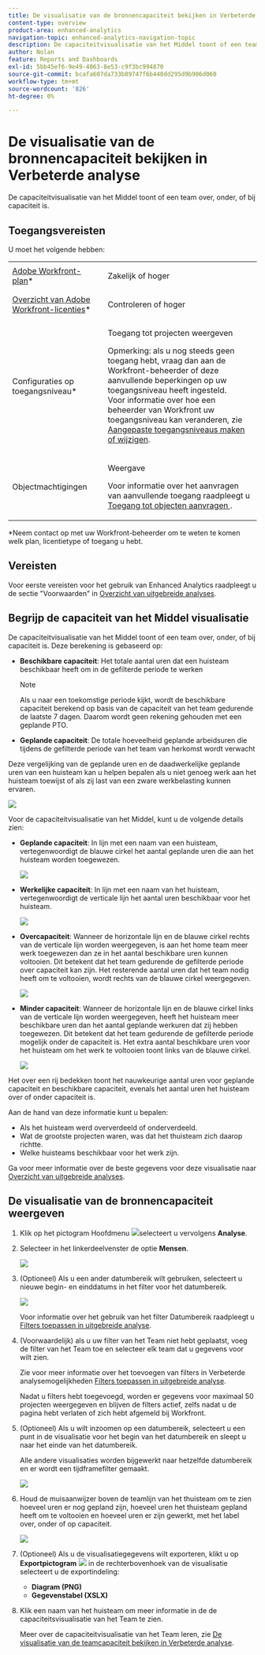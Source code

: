 ```yaml
---
title: De visualisatie van de bronnencapaciteit bekijken in Verbeterde analyse
content-type: overview
product-area: enhanced-analytics
navigation-topic: enhanced-analytics-navigation-topic
description: De capaciteitvisualisatie van het Middel toont of een team over, onder, of bij capaciteit is.
author: Nolan
feature: Reports and Dashboards
exl-id: 5bb45ef6-9e49-4063-8e53-c9f3bc994870
source-git-commit: bcafa607da733b89747f6b448dd295d9b906d060
workflow-type: tm+mt
source-wordcount: '826'
ht-degree: 0%

---
```


# De visualisatie van de bronnencapaciteit bekijken in Verbeterde analyse

De capaciteitvisualisatie van het Middel toont of een team over, onder, of bij capaciteit is.

## Toegangsvereisten

U moet het volgende hebben:

<table style="table-layout:auto"> 
 <col> 
 <col> 
 <tbody> 
  <tr> 
   <td role="rowheader"><a href="https://www.workfront.com/plans" target="_blank">Adobe Workfront-plan</a>*</td> 
   <td> <p>Zakelijk of hoger</p> </td> 
  </tr> 
  <tr> 
   <td role="rowheader"><a href="../administration-and-setup/add-users/access-levels-and-object-permissions/wf-licenses.md" class="MCXref xref">Overzicht van Adobe Workfront-licenties</a>*</td> 
   <td> <p>Controleren of hoger</p> </td> 
  </tr> 
  <tr> 
   <td role="rowheader">Configuraties op toegangsniveau*</td> 
   <td> <p>Toegang tot projecten weergeven</p> <p>Opmerking: als u nog steeds geen toegang hebt, vraag dan aan de Workfront-beheerder of deze aanvullende beperkingen op uw toegangsniveau heeft ingesteld.<br>Voor informatie over hoe een beheerder van Workfront uw toegangsniveau kan veranderen, zie <a href="../administration-and-setup/add-users/configure-and-grant-access/create-modify-access-levels.md" class="MCXref xref">Aangepaste toegangsniveaus maken of wijzigen</a>.</p> </td> 
  </tr> 
  <tr> 
   <td role="rowheader">Objectmachtigingen</td> 
   <td> <p>Weergave</p> <p>Voor informatie over het aanvragen van aanvullende toegang raadpleegt u <a href="../workfront-basics/grant-and-request-access-to-objects/request-access.md" class="MCXref xref">Toegang tot objecten aanvragen </a>.</p> </td> 
  </tr> 
 </tbody> 
</table>

&#42;Neem contact op met uw Workfront-beheerder om te weten te komen welk plan, licentietype of toegang u hebt.

## Vereisten

Voor eerste vereisten voor het gebruik van Enhanced Analytics raadpleegt u de sectie &quot;Voorwaarden&quot; in [Overzicht van uitgebreide analyses](../enhanced-analytics/enhanced-analytics-overview.md).

## Begrijp de capaciteit van het Middel visualisatie

De capaciteitvisualisatie van het Middel toont of een team over, onder, of bij capaciteit is. Deze berekening is gebaseerd op:

* **Beschikbare capaciteit**: Het totale aantal uren dat een huisteam beschikbaar heeft om in de gefilterde periode te werken

  >[!NOTE]
  >
  >Als u naar een toekomstige periode kijkt, wordt de beschikbare capaciteit berekend op basis van de capaciteit van het team gedurende de laatste 7 dagen. Daarom wordt geen rekening gehouden met een geplande PTO.

* **Geplande capaciteit**: De totale hoeveelheid geplande arbeidsuren die tijdens de gefilterde periode van het team van herkomst wordt verwacht

Deze vergelijking van de geplande uren en de daadwerkelijke geplande uren van een huisteam kan u helpen bepalen als u niet genoeg werk aan het huisteam toewijst of als zij last van een zware werkbelasting kunnen ervaren.

![](assets/resource-capacity-350x110.png)

Voor de capaciteitvisualisatie van het Middel, kunt u de volgende details zien:

* **Geplande capaciteit**: In lijn met een naam van een huisteam, vertegenwoordigt de blauwe cirkel het aantal geplande uren die aan het huisteam worden toegewezen.

  ![](assets/resource-capacity-blue-circle.png)

* **Werkelijke capaciteit**: In lijn met een naam van het huisteam, vertegenwoordigt de verticale lijn het aantal uren beschikbaar voor het huisteam.

  ![](assets/resource-capacity-vertical-line.png)

* **Overcapaciteit**: Wanneer de horizontale lijn en de blauwe cirkel rechts van de verticale lijn worden weergegeven, is aan het home team meer werk toegewezen dan ze in het aantal beschikbare uren kunnen voltooien. Dit betekent dat het team gedurende de gefilterde periode over capaciteit kan zijn. Het resterende aantal uren dat het team nodig heeft om te voltooien, wordt rechts van de blauwe cirkel weergegeven.

  ![](assets/resource-capacity-over-capacity.png)

* **Minder capaciteit**: Wanneer de horizontale lijn en de blauwe cirkel links van de verticale lijn worden weergegeven, heeft het huisteam meer beschikbare uren dan het aantal geplande werkuren dat zij hebben toegewezen. Dit betekent dat het team gedurende de gefilterde periode mogelijk onder de capaciteit is. Het extra aantal beschikbare uren voor het huisteam om het werk te voltooien toont links van de blauwe cirkel.

  ![](assets/resource-capacity-under-capacity.png)

Het over een rij bedekken toont het nauwkeurige aantal uren voor geplande capaciteit en beschikbare capaciteit, evenals het aantal uren het huisteam over of onder capaciteit is.

Aan de hand van deze informatie kunt u bepalen:

* Als het huisteam werd oververdeeld of onderverdeeld.
* Wat de grootste projecten waren, was dat het thuisteam zich daarop richtte.
* Welke huisteams beschikbaar voor het werk zijn.

Ga voor meer informatie over de beste gegevens voor deze visualisatie naar [Overzicht van uitgebreide analyses](../enhanced-analytics/enhanced-analytics-overview.md).

## De visualisatie van de bronnencapaciteit weergeven

1. Klik op het pictogram Hoofdmenu ![](assets/main-menu-icon-16x12.png)selecteert u vervolgens **Analyse**.
1. Selecteer in het linkerdeelvenster de optie **Mensen**.

   ![](assets/people-area-cropped-qs-350x276.png)

1. (Optioneel) Als u een ander datumbereik wilt gebruiken, selecteert u nieuwe begin- en einddatums in het filter voor het datumbereik.

   ![](assets/filters-select-date-range-350x344.png)

   Voor informatie over het gebruik van het filter Datumbereik raadpleegt u [Filters toepassen in uitgebreide analyse](../enhanced-analytics/use-enhanced-analytics-filters.md).

1. (Voorwaardelijk) als u uw filter van het Team niet hebt geplaatst, voeg de filter van het Team toe en selecteer elk team dat u gegevens voor wilt zien.

   Zie voor meer informatie over het toevoegen van filters in Verbeterde analysemogelijkheden [Filters toepassen in uitgebreide analyse](../enhanced-analytics/use-enhanced-analytics-filters.md).

   Nadat u filters hebt toegevoegd, worden er gegevens voor maximaal 50 projecten weergegeven en blijven de filters actief, zelfs nadat u de pagina hebt verlaten of zich hebt afgemeld bij Workfront.

1. (Optioneel) Als u wilt inzoomen op een datumbereik, selecteert u een punt in de visualisatie voor het begin van het datumbereik en sleept u naar het einde van het datumbereik.

   Alle andere visualisaties worden bijgewerkt naar hetzelfde datumbereik en er wordt een tijdframefilter gemaakt.

   ![](assets/timeframe-filter-350x220.png)

1. Houd de muisaanwijzer boven de teamlijn van het thuisteam om te zien hoeveel uren er nog gepland zijn, hoeveel uren het thuisteam gepland heeft om te voltooien en hoeveel uren er zijn gewerkt, met het label over, onder of op capaciteit.

   ![](assets/resource-capacity-capacity-pop-up-350x213.png)

1. (Optioneel) Als u de visualisatiegegevens wilt exporteren, klikt u op **Exportpictogram** ![](assets/export.png) in de rechterbovenhoek van de visualisatie selecteert u de exportindeling:

   * **Diagram (PNG)**
   * **Gegevenstabel (XSLX)**

1. Klik een naam van het huisteam om meer informatie in de de capaciteitsvisualisatie van het Team te zien.

   Meer over de capaciteitvisualisatie van het Team leren, zie [De visualisatie van de teamcapaciteit bekijken in Verbeterde analyse](../enhanced-analytics/team-capacity-overview.md).


